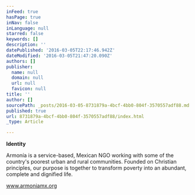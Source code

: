 ```yaml
---
inFeed: true
hasPage: true
inNav: false
inLanguage: null
starred: false
keywords: []
description: ''
datePublished: '2016-03-05T22:17:46.942Z'
dateModified: '2016-03-05T21:47:20.090Z'
authors: []
publisher:
  name: null
  domain: null
  url: null
  favicon: null
title: ''
author: []
sourcePath: _posts/2016-03-05-8731879a-4bcf-4bb0-804f-3570557adf88.md
published: true
url: 8731879a-4bcf-4bb0-804f-3570557adf88/index.html
_type: Article

---
```

**Identity**

Armonía is a service-based, Mexican NGO working with some of the country's poorest urban and rural communities. Founded on Christian principles, our purpose is together to transform poverty into an abundant, complete and dignified life. 

www.armoniamx.org